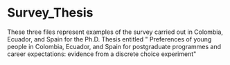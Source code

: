 # Survey_Thesis

These three files represent examples of the survey carried out in Colombia, Ecuador, and Spain for the Ph.D. Thesis entitled " Preferences of young people in Colombia, Ecuador, and Spain for postgraduate programmes and career expectations: evidence from a discrete choice experiment"
